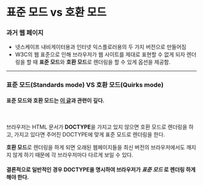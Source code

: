 # 표준 모드 vs 호환 모드

### 과거 웹 페이지

- 넷스케이프 내비게이터용과 인터넷 익스플로러용의 두 가지 버전으로 만들어짐
- W3C의 웹 표준으로 인해 브라우저가 웹 사이트를 제대로 표현할 수 없게 되자 렌더링을 할 때 **표준 모드**와 **호환 모드**로 렌더링을 할 수 있게 옵션을 제공함.

---

### 표준 모드(Standards mode) VS 호환 모드(Quirks mode)

#### 표준 모드와 호환 모드는 [이 글](https://github.com/HyeongSeoku/Front_End_Must_know/blob/master/Notes/html/doctype.md)과 관련이 깊다.

<br>

브라우저는 HTML 문서가 **DOCTYPE**을 가지고 있지 않으면 호환 모드로 렌더링을 하고, 가지고 있다면 주어진 DOCTYPE에 맞게 표준 모드로 렌더링을 한다.

**호환 모드**로 렌더링을 하게 되면 오래된 웹페이지들을 최신 버전의 브라우저에서도 깨지지 않게 하기 때문에 각 브라우저마다 다르게 보일 수 있다.

#### 결론적으로 일반적인 경우 **DOCTYPE을 명시하여 브라우저가 _표준 모드_ 로 렌더링 하게 해야 한다**.
